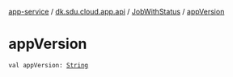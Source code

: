 [app-service](../../index.md) / [dk.sdu.cloud.app.api](../index.md) / [JobWithStatus](index.md) / [appVersion](./app-version.md)

# appVersion

`val appVersion: `[`String`](https://kotlinlang.org/api/latest/jvm/stdlib/kotlin/-string/index.html)
